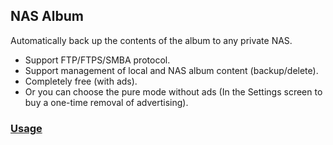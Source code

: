 ## NAS Album

Automatically back up the contents of the album to any private NAS.
- Support FTP/FTPS/SMBA protocol.
- Support management of local and NAS album content (backup/delete).
- Completely free (with ads).
- Or you can choose the pure mode without ads (In the Settings screen to buy a one-time removal of advertising).

### [Usage][usage]

[usage]:./usage
